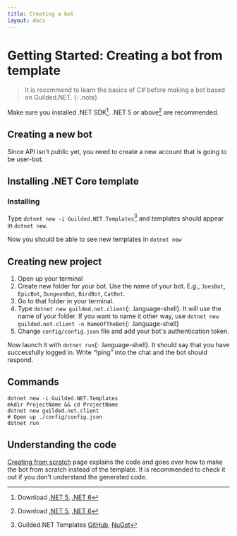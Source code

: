 ```yaml
---
title: Creating a bot
layout: docs
---
```


# Getting Started: Creating a bot from template

> It is recommend to learn the basics of C# before making a bot based on Guilded.NET.
{: .note}

Make sure you installed .NET SDK[^1]. .NET 5 or above[^1] are recommended.

[^1]: Download [.NET 5](https://dotnet.microsoft.com/download/dotnet/5.0), [.NET 6](https://dotnet.microsoft.com/download/dotnet/6.0)

## Creating a new bot

Since API isn't public yet, you need to create a new account that is going to be user-bot.

## Installing .NET Core template

### Installing

Type `dotnet new -i Guilded.NET.Templates`[^2] and templates should appear in `dotnet new`.

Now you should be able to see new templates in `dotnet new`

[^2]: Guilded.NET Templates [GitHub](https://github.com/Guilded-NET/Guilded.NET.Templates), [NuGet](https://nuget.org/packages/Guilded.NET.Templates)

## Creating new project

1. Open up your terminal
2. Create new folder for your bot. Use the name of your bot. E.g., `JoesBot`, `EpicBot`, `DungeonBot`, `BirdBot`, `CatBot`.
3. Go to that folder in your terminal.
4. Type `dotnet new guilded.net.client`{: .language-shell}. It will use the name of your folder. If you want to name it other way, use `dotnet new guilded.net.client -n NameOfTheBot`{: .language-shell}
5. Change `config/config.json` file and add your bot's authentication token.

Now launch it with `dotnet run`{: .language-shell}. It should say that you have successfully logged in. Write <q>!ping</q> into the chat and the bot should respond.

## Commands

```shell
dotnet new -i Guilded.NET.Templates
mkdir ProjectName && cd ProjectName
dotnet new guilded.net.client
# Open up ./config/config.json
dotnet run
```

## Understanding the code

[Creating from scratch](./createBotScratch) page explains the code and goes over how to make the bot from scratch instead of the template. It is recommended to check it out if you don't understand the generated code.